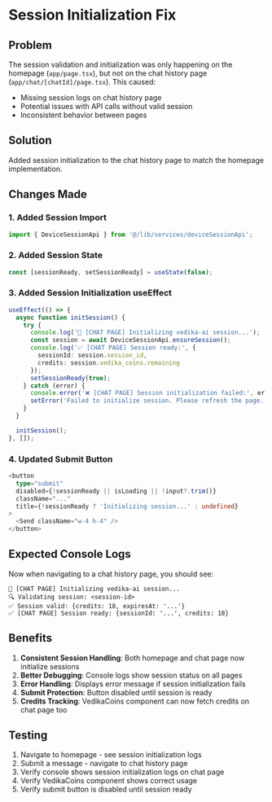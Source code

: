 # Session Initialization Fix

## Problem
The session validation and initialization was only happening on the homepage (`app/page.tsx`), but not on the chat history page (`app/chat/[chatId]/page.tsx`). This caused:
- Missing session logs on chat history page
- Potential issues with API calls without valid session
- Inconsistent behavior between pages

## Solution
Added session initialization to the chat history page to match the homepage implementation.

## Changes Made

### 1. Added Session Import
```typescript
import { DeviceSessionApi } from '@/lib/services/deviceSessionApi';
```

### 2. Added Session State
```typescript
const [sessionReady, setSessionReady] = useState(false);
```

### 3. Added Session Initialization useEffect
```typescript
useEffect(() => {
  async function initSession() {
    try {
      console.log('🚀 [CHAT PAGE] Initializing vedika-ai session...');
      const session = await DeviceSessionApi.ensureSession();
      console.log('✅ [CHAT PAGE] Session ready:', {
        sessionId: session.session_id,
        credits: session.vedika_coins.remaining
      });
      setSessionReady(true);
    } catch (error) {
      console.error('❌ [CHAT PAGE] Session initialization failed:', error);
      setError('Failed to initialize session. Please refresh the page.');
    }
  }

  initSession();
}, []);
```

### 4. Updated Submit Button
```typescript
<button
  type="submit"
  disabled={!sessionReady || isLoading || !input?.trim()}
  className="..."
  title={!sessionReady ? 'Initializing session...' : undefined}
>
  <Send className="w-4 h-4" />
</button>
```

## Expected Console Logs

Now when navigating to a chat history page, you should see:

```
🚀 [CHAT PAGE] Initializing vedika-ai session...
🔍 Validating session: <session-id>
✅ Session valid: {credits: 18, expiresAt: '...'}
✅ [CHAT PAGE] Session ready: {sessionId: '...', credits: 18}
```

## Benefits

1. **Consistent Session Handling**: Both homepage and chat page now initialize sessions
2. **Better Debugging**: Console logs show session status on all pages
3. **Error Handling**: Displays error message if session initialization fails
4. **Submit Protection**: Button disabled until session is ready
5. **Credits Tracking**: VedikaCoins component can now fetch credits on chat page too

## Testing

1. Navigate to homepage - see session initialization logs
2. Submit a message - navigate to chat history page
3. Verify console shows session initialization logs on chat page
4. Verify VedikaCoins component shows correct usage
5. Verify submit button is disabled until session ready
